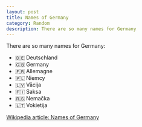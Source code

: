 ```yaml
---
layout: post
title: Names of Germany
category: Random
description: There are so many names for Germany
---
```


There are so many names for Germany:

- 🇩🇪 Deutschland
- 🇬🇧 Germany
- 🇫🇷 Allemagne
- 🇵🇱 Niemcy
- 🇱🇻 Vācija
- 🇫🇮 Saksa
- 🇷🇸 Nemačka
- 🇱🇹 Vokietija

[Wikipedia article: Names of Germany](https://en.wikipedia.org/wiki/Names_of_Germany)
